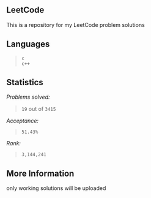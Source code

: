 
LeetCode
--------

This is a repository for my LeetCode problem solutions

Languages
---------

> `c`  
> `c++`


Statistics
----------

*Problems solved:*   

> `19`  out of `3415`

*Acceptance:*

> `51.43%`

*Rank:*

> `3,144,241`

More Information
-----------------

only working solutions will be uploaded
